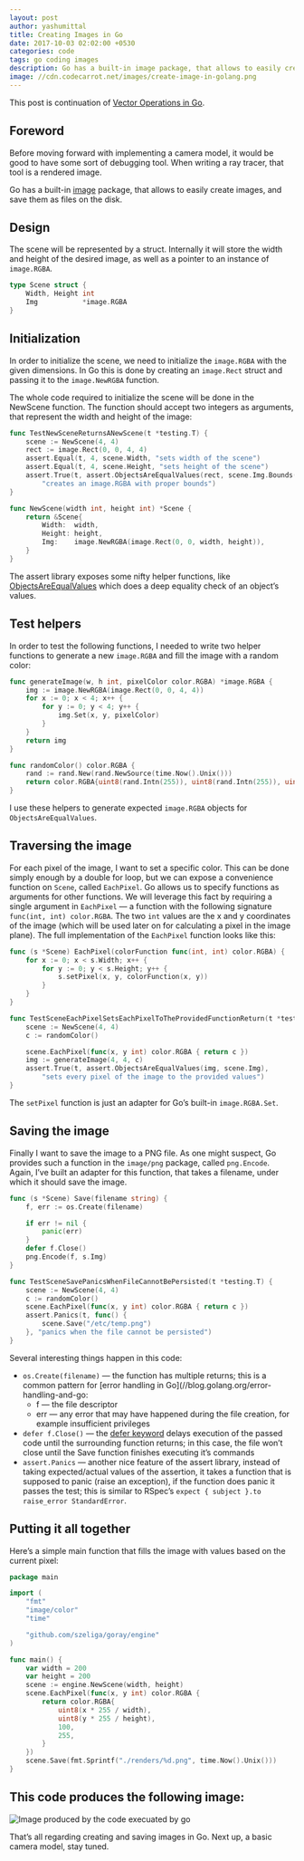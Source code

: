 ```yaml
---
layout: post
author: yashumittal
title: Creating Images in Go
date: 2017-10-03 02:02:00 +0530
categories: code
tags: go coding images
description: Go has a built-in image package, that allows to easily create images, and save them as files on the disk.
image: //cdn.codecarrot.net/images/create-image-in-golang.png
---
```


This post is continuation of [Vector Operations in Go](/vector-operations-in-go).

## Foreword

Before moving forward with implementing a camera model, it would be good to have some sort of debugging tool. When writing a ray tracer, that tool is a rendered image.

Go has a built-in [image](//golang.org/pkg/image/) package, that allows to easily create images, and save them as files on the disk.

## Design

The scene will be represented by a struct. Internally it will store the width and height of the desired image, as well as a pointer to an instance of `image.RGBA`.

```go
type Scene struct {
	Width, Height int
	Img           *image.RGBA
}
```

## Initialization

In order to initialize the scene, we need to initialize the `image.RGBA` with the given dimensions. In Go this is done by creating an `image.Rect` struct and passing it to the `image.NewRGBA` function.

The whole code required to initialize the scene will be done in the NewScene function. The function should accept two integers as arguments, that represent the width and height of the image:

```go
func TestNewSceneReturnsANewScene(t *testing.T) {
	scene := NewScene(4, 4)
	rect := image.Rect(0, 0, 4, 4)
	assert.Equal(t, 4, scene.Width, "sets width of the scene")
	assert.Equal(t, 4, scene.Height, "sets height of the scene")
	assert.True(t, assert.ObjectsAreEqualValues(rect, scene.Img.Bounds()),
		"creates an image.RGBA with proper bounds")
}

func NewScene(width int, height int) *Scene {
	return &Scene{
		Width:  width,
		Height: height,
		Img:    image.NewRGBA(image.Rect(0, 0, width, height)),
	}
}
```

The assert library exposes some nifty helper functions, like [ObjectsAreEqualValues](//godoc.org/github.com/stretchr/testify/assert#ObjectsAreEqualValues) which does a deep equality check of an object’s values.

## Test helpers

In order to test the following functions, I needed to write two helper functions to generate a new `image.RGBA` and fill the image with a random color:

```go
func generateImage(w, h int, pixelColor color.RGBA) *image.RGBA {
	img := image.NewRGBA(image.Rect(0, 0, 4, 4))
	for x := 0; x < 4; x++ {
		for y := 0; y < 4; y++ {
			img.Set(x, y, pixelColor)
		}
	}
	return img
}

func randomColor() color.RGBA {
	rand := rand.New(rand.NewSource(time.Now().Unix()))
	return color.RGBA{uint8(rand.Intn(255)), uint8(rand.Intn(255)), uint8(rand.Intn(255)), 255}
}
```

I use these helpers to generate expected `image.RGBA` objects for `ObjectsAreEqualValues`.

## Traversing the image

For each pixel of the image, I want to set a specific color. This can be done simply enough by a double for loop, but we can expose a convenience function on `Scene`, called `EachPixel`. Go allows us to specify functions as arguments for other functions. We will leverage this fact by requiring a single argument in `EachPixel` — a function with the following signature `func(int, int) color.RGBA`. The two `int` values are the x and y coordinates of the image (which will be used later on for calculating a pixel in the image plane). The full implementation of the `EachPixel` function looks like this:

```go
func (s *Scene) EachPixel(colorFunction func(int, int) color.RGBA) {
	for x := 0; x < s.Width; x++ {
		for y := 0; y < s.Height; y++ {
			s.setPixel(x, y, colorFunction(x, y))
		}
	}
}

func TestSceneEachPixelSetsEachPixelToTheProvidedFunctionReturn(t *testing.T) {
	scene := NewScene(4, 4)
	c := randomColor()

	scene.EachPixel(func(x, y int) color.RGBA { return c })
	img := generateImage(4, 4, c)
	assert.True(t, assert.ObjectsAreEqualValues(img, scene.Img),
		"sets every pixel of the image to the provided values")
}
```

The `setPixel` function is just an adapter for Go’s built-in `image.RGBA.Set`.

## Saving the image

Finally I want to save the image to a PNG file. As one might suspect, Go provides such a function in the `image/png` package, called `png.Encode`. Again, I’ve built an adapter for this function, that takes a filename, under which it should save the image.

```go
func (s *Scene) Save(filename string) {
	f, err := os.Create(filename)

	if err != nil {
		panic(err)
	}
	defer f.Close()
	png.Encode(f, s.Img)
}

func TestSceneSavePanicsWhenFileCannotBePersisted(t *testing.T) {
	scene := NewScene(4, 4)
	c := randomColor()
	scene.EachPixel(func(x, y int) color.RGBA { return c })
	assert.Panics(t, func() {
		scene.Save("/etc/temp.png")
	}, "panics when the file cannot be persisted")
}
```

Several interesting things happen in this code:

* `os.Create(filename)` — the function has multiple returns; this is a common pattern for [error handling in Go](//blog.golang.org/error-handling-and-go:
	* f — the file descriptor
	* err — any error that may have happened during the file creation, for example insufficient privileges
* `defer f.Close()` — the [defer keyword](//tour.golang.org/flowcontrol/12) delays execution of the passed code until the surrounding function returns; in this case, the file won’t close until the Save function finishes executing it’s commands
* `assert.Panics` — another nice feature of the assert library, instead of taking expected/actual values of the assertion, it takes a function that is supposed to panic (raise an exception), if the function does panic it passes the test; this is similar to RSpec’s `expect { subject }.to raise_error StandardError`.

## Putting it all together

Here’s a simple main function that fills the image with values based on the current pixel:

```go
package main

import (
	"fmt"
	"image/color"
	"time"

	"github.com/szeliga/goray/engine"
)

func main() {
	var width = 200
	var height = 200
	scene := engine.NewScene(width, height)
	scene.EachPixel(func(x, y int) color.RGBA {
		return color.RGBA{
			uint8(x * 255 / width),
			uint8(y * 255 / height),
			100,
			255,
		}
	})
	scene.Save(fmt.Sprintf("./renders/%d.png", time.Now().Unix()))
}
```

## This code produces the following image:

![Image produced by the code execuated by go](//cdn.codecarrot.net/images/167567322689978.png)

That’s all regarding creating and saving images in Go. Next up, a basic camera model, stay tuned.
